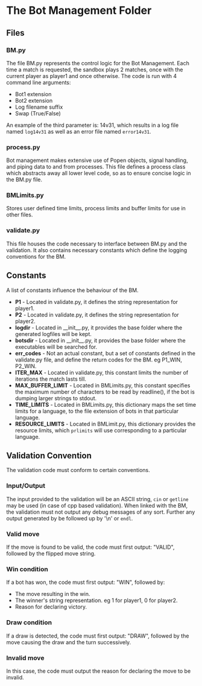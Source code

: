 <h1> The Bot Management Folder </h1>

<h2> Files </h2>

<h3> BM.py </h3>
  The file BM.py represents the control logic for the Bot Management. Each time a match is requested, the sandbox plays 2 matches, once with the current player as player1 and once otherwise. The code is run with 4 command line arguments:
  
  * Bot1 extension
  * Bot2 extension
  * Log filename suffix
  * Swap (True/False)
  
  An example of the third parameter is: 14v31, which results in a log file named `log14v31` as well as an error file named `error14v31`.
  
<h3> process.py </h3>
  Bot management makes extensive use of Popen objects, signal handling, and piping data to and from processes. This file defines a process class which abstracts away all lower level code, so as to ensure concise logic in the BM.py file.
  
<h3> BMLimits.py </h3>
  Stores user defined time limits, process limits and buffer limits for use in other files.
  
<h3> validate.py </h3>
  This file houses the code necessary to interface between BM.py and the validation. It also contains necessary constants which define the logging conventions for the BM.

<h2> Constants </h2>
A list of constants influence the behaviour of the BM.

  * **P1** - Located in validate.py, it defines the string representation for player1.
  * **P2** - Located in validate.py, it defines the string representation for player2.
  * **logdir** - Located in \_\_init\_\_.py, it provides the base folder where the generated logfiles will be kept.
  * **botsdir** - Located in \_\_init\_\_.py, it provides the base folder where the executables will be searched for.
  * **err_codes** - Not an actual constant, but a set of constants defined in the validate.py file, and define the return codes for the BM. eg P1_WIN, P2_WIN.
  * **ITER_MAX** - Located in validate.py, this constant limits the number of iterations the match lasts till.
  * **MAX_BUFFER_LIMIT** - Located in BMLimits.py, this constant specifies the maximum number of characters to be read by readline(), if the bot is dumping larger strings to stdout.
  * **TIME_LIMITS** - Located in BMLimits.py, this dictionary maps the set time limits for a language, to the file extension of bots in that particular language.
  * **RESOURCE_LIMITS** - Located in BMLimit.py, this dictionary provides the resource limits, which `prlimits` will use corresponding to a particular language.

<h2> Validation Convention </h2>
The validation code must conform to certain conventions.

<h3> Input/Output </h3>

The input provided to the validation will be an ASCII string, `cin` or `getline` may be used (in case of cpp based validation).
When linked with the BM, the validation must not output any debug messages of any sort. Further any output generated by be followed up by '\n' or `endl`.

<h3> Valid move </h3>
If the move is found to be valid, the code must first output: "VALID", followed by the flipped move string.

<h3> Win condition </h3>
If a bot has won, the code must first output: "WIN", followed by:

  * The move resulting in the win.
  * The winner's string representation. eg 1 for player1, 0 for player2.
  * Reason for declaring victory.

<h3> Draw condition </h3>
If a draw is detected, the code must first output: "DRAW", followed by the move causing the draw and the turn successively.

<h3> Invalid move </h3>
In this case, the code must output the reason for declaring the move to be invalid.
